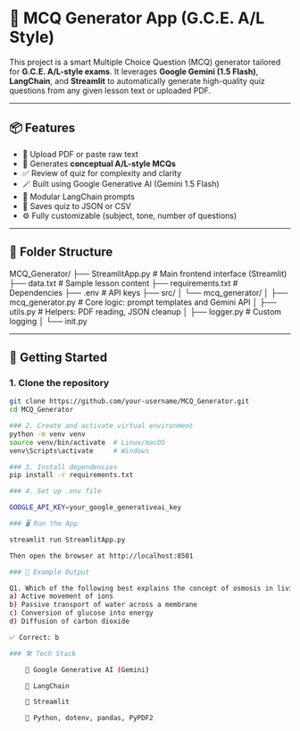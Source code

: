 # 🧠 MCQ Generator App (G.C.E. A/L Style)

This project is a smart Multiple Choice Question (MCQ) generator tailored for **G.C.E. A/L-style exams**. It leverages **Google Gemini (1.5 Flash)**, **LangChain**, and **Streamlit** to automatically generate high-quality quiz questions from any given lesson text or uploaded PDF.

---

## 📦 Features

- 🧾 Upload PDF or paste raw text
- 🧠 Generates **conceptual A/L-style MCQs**
- ✅ Review of quiz for complexity and clarity
- 🪄 Built using Google Generative AI (Gemini 1.5 Flash)
- 🔗 Modular LangChain prompts
- 📄 Saves quiz to JSON or CSV
- ⚙️ Fully customizable (subject, tone, number of questions)

---

## 📁 Folder Structure
MCQ_Generator/
├── StreamlitApp.py # Main frontend interface (Streamlit)
├── data.txt # Sample lesson content
├── requirements.txt # Dependencies
├── .env # API keys
├── src/
│ └── mcq_generator/
│ ├── mcq_generator.py # Core logic: prompt templates and Gemini API
│ ├── utils.py # Helpers: PDF reading, JSON cleanup
│ ├── logger.py # Custom logging
│ └── init.py


---

## 🚀 Getting Started

### 1. Clone the repository

```bash
git clone https://github.com/your-username/MCQ_Generator.git
cd MCQ_Generator

### 2. Create and activate virtual environment
python -m venv venv
source venv/bin/activate  # Linux/macOS
venv\Scripts\activate     # Windows

### 3. Install dependencies
pip install -r requirements.txt

### 4. Set up .env file

GOOGLE_API_KEY=your_google_generativeai_key

### 🖥️ Run the App

streamlit run StreamlitApp.py

Then open the browser at http://localhost:8501

### 🧪 Example Output

Q1. Which of the following best explains the concept of osmosis in living cells?
a) Active movement of ions
b) Passive transport of water across a membrane
c) Conversion of glucose into energy
d) Diffusion of carbon dioxide

✅ Correct: b

### 🛠️ Tech Stack

    🔮 Google Generative AI (Gemini)

    🧩 LangChain

    📘 Streamlit

    🐍 Python, dotenv, pandas, PyPDF2


